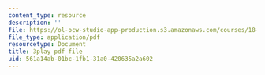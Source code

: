 ```yaml
---
content_type: resource
description: ''
file: https://ol-ocw-studio-app-production.s3.amazonaws.com/courses/18-085-computational-science-and-engineering-i-fall-2008/561a14ab01bc1fb131a0420635a2a602_Siqu0aOOQCM.pdf
file_type: application/pdf
resourcetype: Document
title: 3play pdf file
uid: 561a14ab-01bc-1fb1-31a0-420635a2a602
---
```

